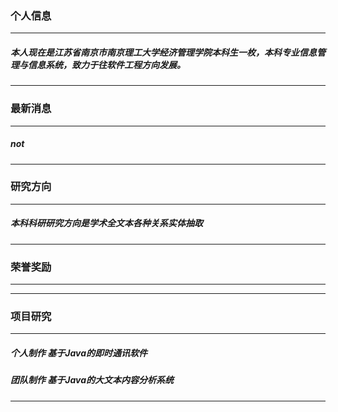 ### 个人信息
---
##### 本人现在是江苏省南京市南京理工大学经济管理学院本科生一枚，本科专业信息管理与信息系统，致力于往软件工程方向发展。
---
### 最新消息
---
##### not
---
### 研究方向
---
##### 本科科研研究方向是学术全文本各种关系实体抽取
---
### 荣誉奖励
---
---
### 项目研究
---
##### 个人制作  基于Java的即时通讯软件      

##### 团队制作  基于Java的大文本内容分析系统
---
